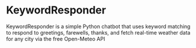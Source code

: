 # KeywordResponder
KeywordResponder is a simple Python chatbot that uses keyword matching to respond to greetings, farewells, thanks, and fetch real-time weather data for any city via the free Open-Meteo API
